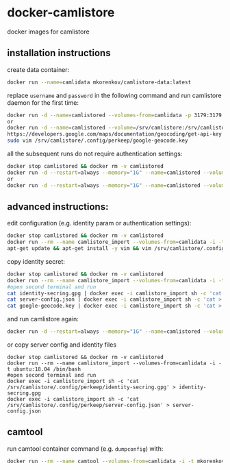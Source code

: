 # docker-camlistore
docker images for camlistore

## installation instructions

create data container:

```bash
docker run --name=camlidata mkorenkov/camlistore-data:latest
```

replace `username` and `password` in the following command and run camlistore daemon for the first time:
```bash
docker run -d --name=camlistored --volumes-from=camlidata -p 3179:3179 -e CAMLISTORE_AUTH="userpass:username:password" mkorenkov/camlistored:latest
or
docker run -d --name=camlistored --volume=/srv/camlistore:/srv/camlistore -p 3179:3179 -e CAMLISTORE_AUTH="userpass:username:password" mkorenkov/camlistored:latest
https://developers.google.com/maps/documentation/geocoding/get-api-key
sudo vim /srv/camlistore/.config/perkeep/google-geocode.key

```

all the subsequent runs do not require authentication settings:
```bash
docker stop camlistored && docker rm -v camlistored
docker run -d --restart=always --memory="1G" --name=camlistored --volumes-from=camlidata -p 3179:3179 mkorenkov/camlistored:latest
or
docker run -d --restart=always --memory="1G" --name=camlistored --volume=/srv/camlistore:/srv/camlistore -p 3179:3179 mkorenkov/camlistored:latest
```

## advanced instructions:

edit configuration (e.g. identity param or authentication settings):

```bash
docker stop camlistored && docker rm -v camlistored
docker run --rm --name camlistore_import --volumes-from=camlidata -i -t ubuntu:18.04 /bin/bash
apt-get update && apt-get install -y vim && vim /srv/camlistore/.config/perkeep/server-config.json
```

copy identity secret:

```bash
docker stop camlistored && docker rm -v camlistored
docker run --rm --name camlistore_import --volumes-from=camlidata -i -t ubuntu:18.04 /bin/bash
#open second terminal and run
cat identity-secring.gpg | docker exec -i camlistore_import sh -c 'cat > /srv/camlistore/.config/perkeep/identity-secring.gpg'
cat server-config.json | docker exec -i camlistore_import sh -c 'cat > /srv/camlistore/.config/perkeep/server-config.json'
cat google-geocode.key | docker exec -i camlistore_import sh -c 'cat > /srv/camlistore/.config/perkeep/google-geocode.key'
```

and run camlistore again:

```bash
docker run -d --restart=always --memory="1G" --name=camlistored --volumes-from=camlidata -p 3179:3179 mkorenkov/camlistored:latest
```

or copy server config and identity files

```
docker stop camlistored && docker rm -v camlistored
docker run --rm --name camlistore_import --volumes-from=camlidata -i -t ubuntu:18.04 /bin/bash
#open second terminal and run
docker exec -i camlistore_import sh -c 'cat /srv/camlistore/.config/perkeep/identity-secring.gpg' > identity-secring.gpg
docker exec -i camlistore_import sh -c 'cat /srv/camlistore/.config/perkeep/server-config.json' > server-config.json
```

## camtool

run camtool container command (e.g. `dumpconfig`) with:

```bash
docker run --rm --name camtool --volumes-from=camlidata -i -t mkorenkov/camtool dumpconfig
```

